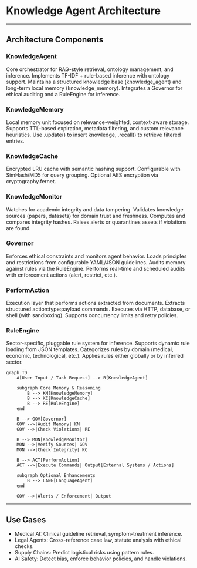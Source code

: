# Knowledge Agent Architecture

---

## Architecture Components

### KnowledgeAgent
Core orchestrator for RAG-style retrieval, ontology management, and inference.
Implements TF-IDF + rule-based inference with ontology support.
Maintains a structured knowledge base (knowledge_agent) and long-term local memory (knowledge_memory).
Integrates a Governor for ethical auditing and a RuleEngine for inference.

### KnowledgeMemory
Local memory unit focused on relevance-weighted, context-aware storage.
Supports TTL-based expiration, metadata filtering, and custom relevance heuristics.
Use .update() to insert knowledge, .recall() to retrieve filtered entries.

### KnowledgeCache

Encrypted LRU cache with semantic hashing support.
Configurable with SimHash/MD5 for query grouping.
Optional AES encryption via cryptography.fernet.

### KnowledgeMonitor
Watches for academic integrity and data tampering.
Validates knowledge sources (papers, datasets) for domain trust and freshness.
Computes and compares integrity hashes.
Raises alerts or quarantines assets if violations are found.

### Governor
Enforces ethical constraints and monitors agent behavior.
Loads principles and restrictions from configurable YAML/JSON guidelines.
Audits memory against rules via the RuleEngine.
Performs real-time and scheduled audits with enforcement actions (alert, restrict, etc.).

### PerformAction
Execution layer that performs actions extracted from documents.
Extracts structured action:type:payload commands.
Executes via HTTP, database, or shell (with sandboxing).
Supports concurrency limits and retry policies.

### RuleEngine
Sector-specific, pluggable rule system for inference.
Supports dynamic rule loading from JSON templates.
Categorizes rules by domain (medical, economic, technological, etc.).
Applies rules either globally or by inferred sector.


```mermaid
graph TD
    A[User Input / Task Request] --> B[KnowledgeAgent]

    subgraph Core Memory & Reasoning
        B --> KM[KnowledgeMemory]
        B --> KC[KnowledgeCache]
        B --> RE[RuleEngine]
    end

    B --> GOV[Governor]
    GOV -->|Audit Memory| KM
    GOV -->|Check Violations| RE

    B --> MON[KnowledgeMonitor]
    MON -->|Verify Sources| GOV
    MON -->|Check Integrity| KC

    B --> ACT[PerformAction]
    ACT -->|Execute Commands| Output[External Systems / Actions]

    subgraph Optional Enhancements
        B --> LANG[LanguageAgent]
    end

    GOV -->|Alerts / Enforcement| Output
```
---

## Use Cases
- Medical AI: Clinical guideline retrieval, symptom-treatment inference.
- Legal Agents: Cross-reference case law, statute analysis with ethical checks.
- Supply Chains: Predict logistical risks using pattern rules.
- AI Safety: Detect bias, enforce behavior policies, and handle violations.
